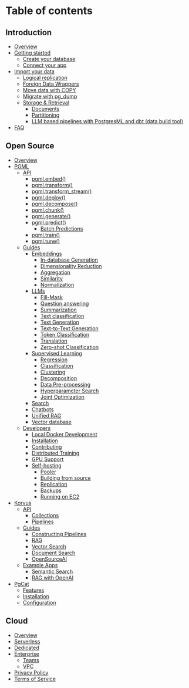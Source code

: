 # Table of contents

## Introduction

* [Overview](README.md)
* [Getting started](introduction/getting-started/README.md)
  * [Create your database](introduction/getting-started/create-your-database.md)
  * [Connect your app](introduction/getting-started/connect-your-app.md)
* [Import your data](introduction/import-your-data/README.md)
  * [Logical replication](introduction/import-your-data/logical-replication/README.md)
  * [Foreign Data Wrappers](introduction/import-your-data/foreign-data-wrappers.md)
  * [Move data with COPY](introduction/import-your-data/copy.md)
  * [Migrate with pg_dump](introduction/import-your-data/pg-dump.md)
  * [Storage & Retrieval](introduction/import-your-data/storage-and-retrieval/README.md)
    * [Documents](introduction/import-your-data/storage-and-retrieval/documents.md)
    * [Partitioning](introduction/import-your-data/storage-and-retrieval/partitioning.md)
    * [LLM based pipelines with PostgresML and dbt (data build tool)](introduction/import-your-data/storage-and-retrieval/llm-based-pipelines-with-postgresml-and-dbt-data-build-tool.md)
* [FAQ](introduction/faq.md)

## Open Source

* [Overview](open-source/overview.md)
* [PGML](open-source/pgml/README.md)
  * [API](open-source/pgml/api/README.md)
    * [pgml.embed()](open-source/pgml/api/pgml.embed.md)
    * [pgml.transform()](open-source/pgml/api/pgml.transform.md)
    * [pgml.transform_stream()](open-source/pgml/api/pgml.transform_stream.md)
    * [pgml.deploy()](open-source/pgml/api/pgml.deploy.md)
    * [pgml.decompose()](open-source/pgml/api/pgml.decompose.md)
    * [pgml.chunk()](open-source/pgml/api/pgml.chunk.md)
    * [pgml.generate()](open-source/pgml/api/pgml.generate.md)
    * [pgml.predict()](open-source/pgml/api/pgml.predict/README.md)
      * [Batch Predictions](open-source/pgml/api/pgml.predict/batch-predictions.md)
    * [pgml.train()](open-source/pgml/api/pgml.train.md)
    * [pgml.tune()](open-source/pgml/api/pgml.tune.md)
  * [Guides](open-source/pgml/guides/README.md)
    * [Embeddings](open-source/pgml/guides/embeddings/README.md)
      * [In-database Generation](open-source/pgml/guides/embeddings/in-database-generation.md)
      * [Dimensionality Reduction](open-source/pgml/guides/embeddings/dimensionality-reduction.md)
      * [Aggregation](open-source/pgml/guides/embeddings/vector-aggregation.md)
      * [Similarity](open-source/pgml/guides/embeddings/vector-similarity.md)
      * [Normalization](open-source/pgml/guides/embeddings/vector-normalization.md)
    * [LLMs](open-source/pgml/guides/llms/README.md)
      * [Fill-Mask](open-source/pgml/guides/llms/fill-mask.md)
      * [Question answering](open-source/pgml/guides/llms/question-answering.md)
      * [Summarization](open-source/pgml/guides/llms/summarization.md)
      * [Text classification](open-source/pgml/guides/llms/text-classification.md)
      * [Text Generation](open-source/pgml/guides/llms/text-generation.md)
      * [Text-to-Text Generation](open-source/pgml/guides/llms/text-to-text-generation.md)
      * [Token Classification](open-source/pgml/guides/llms/token-classification.md)
      * [Translation](open-source/pgml/guides/llms/translation.md)
      * [Zero-shot Classification](open-source/pgml/guides/llms/zero-shot-classification.md)
    * [Supervised Learning](open-source/pgml/guides/supervised-learning/README.md)
      * [Regression](open-source/pgml/guides/supervised-learning/regression.md)
      * [Classification](open-source/pgml/guides/supervised-learning/classification.md)
      * [Clustering](open-source/pgml/guides/supervised-learning/clustering.md)
      * [Decomposition](open-source/pgml/guides/supervised-learning/decomposition.md)
      * [Data Pre-processing](open-source/pgml/guides/supervised-learning/data-pre-processing.md)
      * [Hyperparameter Search](open-source/pgml/guides/supervised-learning/hyperparameter-search.md)
      * [Joint Optimization](open-source/pgml/guides/supervised-learning/joint-optimization.md)
    * [Search](open-source/pgml/guides/improve-search-results-with-machine-learning.md)
    * [Chatbots](open-source/pgml/guides/chatbots/README.md)
    * [Unified RAG](open-source/pgml/guides/unified-rag.md)
    * [Vector database](open-source/pgml/guides/vector-database.md)
    <!--
    * [Search]()
      * [Keyword Search]()
      * [Vector Search]()
      * [Hybrid Search]()
      * [Ranking]()
    * [Transformers & LLMs]()
      * [Text Generation]()
      * [Prompt Engineering]()
      * [Unified RAG]()
    * [Personalization]()
    * [Recommendations]()
    * [Forecasting]()
      * [Time series]()
      * [Events]()
    * [Fraud Detection]()
    * [Incentive Optimization]()
    * [Machine Learning]()
      * [Feature Engineering]()
      * [Regression]()
      * [Classification]()
      * [Clustering]()
      * [Matrix Decomposition]()
    * [Natural Language Processing]()
      * [Tokenization]()
      * [Chunking]()
      * [Text Generation]()
      * [Sentiment Analysis]()
      * [Summarization]()
    -->
  * [Developers](open-source/pgml/developers/README.md)
    * [Local Docker Development](open-source/pgml/developers/quick-start-with-docker.md)
    * [Installation](open-source/pgml/developers/installation.md)
    * [Contributing](open-source/pgml/developers/contributing.md)
    * [Distributed Training](open-source/pgml/developers/distributed-training.md)
    * [GPU Support](open-source/pgml/developers/gpu-support.md)
    * [Self-hosting](open-source/pgml/developers/self-hosting/README.md)
      * [Pooler](open-source/pgml/developers/self-hosting/pooler.md)
      * [Building from source](open-source/pgml/developers/self-hosting/building-from-source.md)
      * [Replication](open-source/pgml/developers/self-hosting/replication.md)
      * [Backups](open-source/pgml/developers/self-hosting/backups.md)
      * [Running on EC2](open-source/pgml/developers/self-hosting/running-on-ec2.md)
* [Korvus](open-source/korvus/README.md)
  * [API](open-source/korvus/api/README.md)
    * [Collections](open-source/korvus/api/collections.md)
    * [Pipelines](open-source/korvus/api/pipelines.md)
  * [Guides](open-source/korvus/guides/README.md)
    * [Constructing Pipelines](open-source/korvus/guides/constructing-pipelines.md)
    * [RAG](open-source/korvus/guides/rag.md)
    * [Vector Search](open-source/korvus/guides/vector-search.md)
    * [Document Search](open-source/korvus/guides/document-search.md)
    * [OpenSourceAI](open-source/korvus/guides/opensourceai.md)
  * [Example Apps](open-source/korvus/example-apps/README.md)
    * [Semantic Search](open-source/korvus/example-apps/semantic-search.md)
    * [RAG with OpenAI](open-source/korvus/example-apps/rag-with-openai.md)
* [PgCat](open-source/pgcat/README.md)
  * [Features](open-source/pgcat/features.md)
  * [Installation](open-source/pgcat/installation.md)
  * [Configuration](open-source/pgcat/configuration.md)

## Cloud

* [Overview](cloud/overview.md)
* [Serverless](cloud/serverless.md)
* [Dedicated](cloud/dedicated.md)
* [Enterprise](cloud/enterprise/README.md)
  * [Teams](cloud/enterprise/teams.md)
  * [VPC](cloud/enterprise/vpc.md)
* [Privacy Policy](cloud/privacy-policy.md)
* [Terms of Service](cloud/terms-of-service.md)

<!--
## TODO

-- Merge into Introduction > Overview
* [Architecture](resources/architecture/README.md)
  * [Why PostgresML?](resources/architecture/why-postgresml.md)

## Reference

* [SQL]()
  * [Explain plans]()
  * [Composition]()
* [LLMs]()
  * [Llama]()
  * [GPT]()
  * [Facon]()
* [Glossary]()
-->
